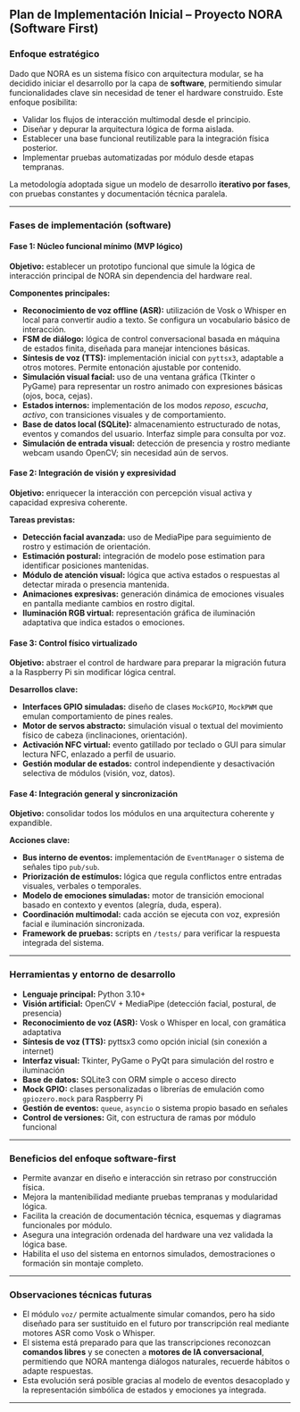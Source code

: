 ## Plan de Implementación Inicial – Proyecto NORA (Software First)

### Enfoque estratégico

Dado que NORA es un sistema físico con arquitectura modular, se ha decidido iniciar el desarrollo por la capa de **software**, permitiendo simular funcionalidades clave sin necesidad de tener el hardware construido. Este enfoque posibilita:

- Validar los flujos de interacción multimodal desde el principio.
- Diseñar y depurar la arquitectura lógica de forma aislada.
- Establecer una base funcional reutilizable para la integración física posterior.
- Implementar pruebas automatizadas por módulo desde etapas tempranas.

La metodología adoptada sigue un modelo de desarrollo **iterativo por fases**, con pruebas constantes y documentación técnica paralela.

---

### Fases de implementación (software)

#### Fase 1: Núcleo funcional mínimo (MVP lógico)

**Objetivo:** establecer un prototipo funcional que simule la lógica de interacción principal de NORA sin dependencia del hardware real.

**Componentes principales:**
- **Reconocimiento de voz offline (ASR):** utilización de Vosk o Whisper en local para convertir audio a texto. Se configura un vocabulario básico de interacción.
- **FSM de diálogo:** lógica de control conversacional basada en máquina de estados finita, diseñada para manejar intenciones básicas.
- **Síntesis de voz (TTS):** implementación inicial con `pyttsx3`, adaptable a otros motores. Permite entonación ajustable por contenido.
- **Simulación visual facial:** uso de una ventana gráfica (Tkinter o PyGame) para representar un rostro animado con expresiones básicas (ojos, boca, cejas).
- **Estados internos:** implementación de los modos *reposo*, *escucha*, *activo*, con transiciones visuales y de comportamiento.
- **Base de datos local (SQLite):** almacenamiento estructurado de notas, eventos y comandos del usuario. Interfaz simple para consulta por voz.
- **Simulación de entrada visual:** detección de presencia y rostro mediante webcam usando OpenCV; sin necesidad aún de servos.

#### Fase 2: Integración de visión y expresividad

**Objetivo:** enriquecer la interacción con percepción visual activa y capacidad expresiva coherente.

**Tareas previstas:**
- **Detección facial avanzada:** uso de MediaPipe para seguimiento de rostro y estimación de orientación.
- **Estimación postural:** integración de modelo pose estimation para identificar posiciones mantenidas.
- **Módulo de atención visual:** lógica que activa estados o respuestas al detectar mirada o presencia mantenida.
- **Animaciones expresivas:** generación dinámica de emociones visuales en pantalla mediante cambios en rostro digital.
- **Iluminación RGB virtual:** representación gráfica de iluminación adaptativa que indica estados o emociones.

#### Fase 3: Control físico virtualizado

**Objetivo:** abstraer el control de hardware para preparar la migración futura a la Raspberry Pi sin modificar lógica central.

**Desarrollos clave:**
- **Interfaces GPIO simuladas:** diseño de clases `MockGPIO`, `MockPWM` que emulan comportamiento de pines reales.
- **Motor de servos abstracto:** simulación visual o textual del movimiento físico de cabeza (inclinaciones, orientación).
- **Activación NFC virtual:** evento gatillado por teclado o GUI para simular lectura NFC, enlazado a perfil de usuario.
- **Gestión modular de estados:** control independiente y desactivación selectiva de módulos (visión, voz, datos).

#### Fase 4: Integración general y sincronización

**Objetivo:** consolidar todos los módulos en una arquitectura coherente y expandible.

**Acciones clave:**
- **Bus interno de eventos:** implementación de `EventManager` o sistema de señales tipo `pub/sub`.
- **Priorización de estímulos:** lógica que regula conflictos entre entradas visuales, verbales o temporales.
- **Modelo de emociones simuladas:** motor de transición emocional basado en contexto y eventos (alegría, duda, espera).
- **Coordinación multimodal:** cada acción se ejecuta con voz, expresión facial e iluminación sincronizada.
- **Framework de pruebas:** scripts en `/tests/` para verificar la respuesta integrada del sistema.

---

### Herramientas y entorno de desarrollo

- **Lenguaje principal:** Python 3.10+
- **Visión artificial:** OpenCV + MediaPipe (detección facial, postural, de presencia)
- **Reconocimiento de voz (ASR):** Vosk o Whisper en local, con gramática adaptativa
- **Síntesis de voz (TTS):** pyttsx3 como opción inicial (sin conexión a internet)
- **Interfaz visual:** Tkinter, PyGame o PyQt para simulación del rostro e iluminación
- **Base de datos:** SQLite3 con ORM simple o acceso directo
- **Mock GPIO:** clases personalizadas o librerías de emulación como `gpiozero.mock` para Raspberry Pi
- **Gestión de eventos:** `queue`, `asyncio` o sistema propio basado en señales
- **Control de versiones:** Git, con estructura de ramas por módulo funcional

---

### Beneficios del enfoque software-first

- Permite avanzar en diseño e interacción sin retraso por construcción física.
- Mejora la mantenibilidad mediante pruebas tempranas y modularidad lógica.
- Facilita la creación de documentación técnica, esquemas y diagramas funcionales por módulo.
- Asegura una integración ordenada del hardware una vez validada la lógica base.
- Habilita el uso del sistema en entornos simulados, demostraciones o formación sin montaje completo.

---

### Observaciones técnicas futuras

- El módulo `voz/` permite actualmente simular comandos, pero ha sido diseñado para ser sustituido en el futuro por transcripción real mediante motores ASR como Vosk o Whisper.
- El sistema está preparado para que las transcripciones reconozcan **comandos libres** y se conecten a **motores de IA conversacional**, permitiendo que NORA mantenga diálogos naturales, recuerde hábitos o adapte respuestas.
- Esta evolución será posible gracias al modelo de eventos desacoplado y la representación simbólica de estados y emociones ya integrada.

---